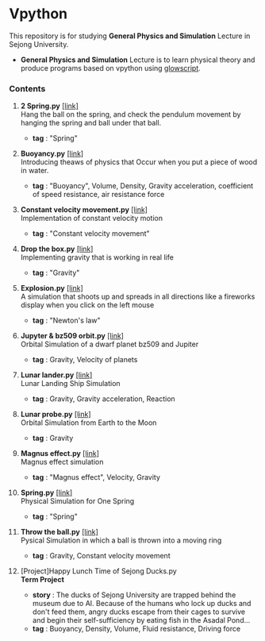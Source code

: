 # Vpython
This repository is for studying **General Physics and Simulation** Lecture in Sejong University.  
- **General Physics and Simulation** Lecture is to learn physical theory and produce programs based on vpython using [glowscript](https://www.glowscript.org/#/).   

### Contents
1. **2 Spring.py** [[link]](https://github.com/kimkyeongnam/Vpython/blob/master/2%20Spring.py)  
   Hang the ball on the spring, and check the pendulum movement by hanging the spring and ball under that ball.  
   + **tag** : "Spring"
   
   
   
2. **Buoyancy.py** [[link]](https://github.com/kimkyeongnam/Vpython/blob/master/Buoyancy.py)  
   Introducing theaws of physics that Occur when you put a piece of wood in water.  
   + **tag** : "Buoyancy", Volume, Density, Gravity acceleration, coefficient of speed resistance, air resistance force
 
 
 
3. **Constant velocity movement.py** [[link]](https://github.com/kimkyeongnam/Vpython/blob/master/Constant%20velocity%20movement.py)    
   Implementation of constant velocity motion  
   + **tag** : "Constant velocity movement"
  
  
  
4. **Drop the box.py** [[link]](https://github.com/kimkyeongnam/Vpython/blob/master/Drop%20the%20box.py)  
   Implementing gravity that is working in real life  
   + **tag** : "Gravity"
  
  
  
5. **Explosion.py** [[link]](https://github.com/kimkyeongnam/Vpython/blob/master/Explosion.py)  
   A simulation that shoots up and spreads in all directions like a fireworks display when you click on the left mouse  
   + **tag** : "Newton's law"  
  
  
  
6. **Jupyter & bz509 orbit.py** [[link]](https://github.com/kimkyeongnam/Vpython/blob/master/Jupiter%20%26%20bz509%20orbit.py)  
   Orbital Simulation of a dwarf planet bz509 and Jupiter  
   + **tag** : Gravity, Velocity of planets  
  
  
  
7. **Lunar lander.py** [[link]](https://github.com/kimkyeongnam/Vpython/blob/master/Lunar%20lander.py)  
   Lunar Landing Ship Simulation
   + **tag** : Gravity, Gravity acceleration, Reaction  
   
   
   
8. **Lunar probe.py** [[link]](https://github.com/kimkyeongnam/Vpython/blob/master/Lunar%20probe.py)  
   Orbital Simulation from Earth to the Moon  
   + **tag** : Gravity
   
   
   
9. **Magnus effect.py** [[link]](https://github.com/kimkyeongnam/Vpython/blob/master/Magnus%20effect.py)    
   Magnus effect simulation  
   + **tag** : "Magnus effect", Velocity, Gravity
   
   
   
10. **Spring.py** [[link]](https://github.com/kimkyeongnam/Vpython/blob/master/Spring.py)  
    Physical Simulation for One Spring  
    + **tag** : "Spring"  
   
   
   
11. **Throw the ball.py** [[link]](https://github.com/kimkyeongnam/Vpython/blob/master/Throw%20the%20ball.py)  
    Pysical Simulation in which a ball is thrown into a moving ring  
    + **tag** : Gravity, Constant velocity movement  
  
  
  
12. [Project]Happy Lunch Time of Sejong Ducks.py  
    **Term Project**  
    + **story** : The ducks of Sejong University are trapped behind the museum due to AI. Because of the humans who lock up ducks and don't feed them, angry ducks escape from their cages to survive and begin their self-sufficiency by eating fish in the Asadal Pond...  
    + **tag** : Buoyancy, Density, Volume, Fluid resistance, Driving force
